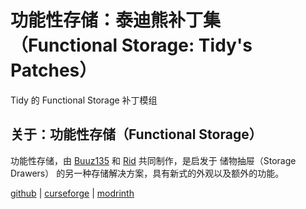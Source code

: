 # 功能性存储：泰迪熊补丁集（Functional Storage: Tidy's Patches）
Tidy 的 Functional Storage 补丁模组

## 关于：功能性存储（Functional Storage）

功能性存储，由 [Buuz135](https://github.com/Buuz135) 和 [Rid](https://github.com/Ridanisaurus) 共同制作，是启发于 储物抽屉（Storage Drawers） 的另一种存储解决方案，具有新式的外观以及额外的功能。

[github](https://github.com/Buuz135/FunctionalStorage)
| [curseforge](https://www.curseforge.com/minecraft/mc-mods/functional-storage)
| [modrinth](https://modrinth.com/mod/functional-storage)
